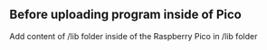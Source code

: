 ## Before uploading program inside of Pico
Add content of /lib folder inside of the Raspberry Pico in /lib folder 
